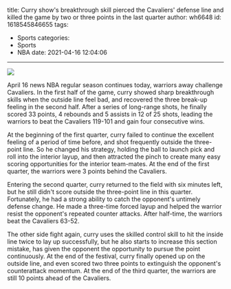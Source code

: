title: Curry show's breakthrough skill pierced the Cavaliers' defense line and killed the game by two or three points in the last quarter
author: wh6648
id: 1618545846655
tags: 
- Sports
categories: 
- Sports
- NBA
date: 2021-04-16 12:04:06
---
![](https://p2.itc.cn/q_70/images01/20210416/09da7d8815464a86a40d94cb193df06a.jpeg)


April 16 news NBA regular season continues today, warriors away challenge Cavaliers. In the first half of the game, curry showed sharp breakthrough skills when the outside line feel bad, and recovered the three break-up feeling in the second half. After a series of long-range shots, he finally scored 33 points, 4 rebounds and 5 assists in 12 of 25 shots, leading the warriors to beat the Cavaliers 119-101 and gain four consecutive wins.

At the beginning of the first quarter, curry failed to continue the excellent feeling of a period of time before, and shot frequently outside the three-point line. So he changed his strategy, holding the ball to launch pick and roll into the interior layup, and then attracted the pinch to create many easy scoring opportunities for the interior team-mates. At the end of the first quarter, the warriors were 3 points behind the Cavaliers.

Entering the second quarter, curry returned to the field with six minutes left, but he still didn't score outside the three-point line in this quarter. Fortunately, he had a strong ability to catch the opponent's untimely defense change. He made a three-time forced layup and helped the warrior resist the opponent's repeated counter attacks. After half-time, the warriors beat the Cavaliers 63-52.

The other side fight again, curry uses the skilled control skill to hit the inside line twice to lay up successfully, but he also starts to increase this section mistake, has given the opponent the opportunity to pursue the point continuously. At the end of the festival, curry finally opened up on the outside line, and even scored two three points to extinguish the opponent's counterattack momentum. At the end of the third quarter, the warriors are still 10 points ahead of the Cavaliers.

